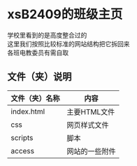 # xsB2409的班级主页
学校里看到的是高度整合过的  
这里我们按照比较标准的网站结构把它拆回来  
各班电教委员有需自取

## 文件（夹）说明
|文件（夹）名称|内容|
|-----------------|------|
|index.html|主要HTML文件|
|css|网页样式文件|
|scripts|脚本|
|access|网站的一些附件|